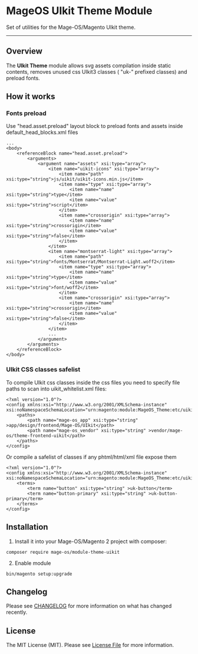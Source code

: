 # MageOS UIkit Theme Module

Set of utilities for the Mage-OS/Magento UIkit theme.

---

## Overview

The **UIkit Theme** module allows svg assets compilation inside static contents, removes unused css UIkit3 classes ( "uk-" prefixed classes) and preload fonts.

## How it works

### Fonts preload

Use "head.asset.preload" layout block to preload fonts and assets inside default_head_blocks.xml files
```
...
<body>
    <referenceBlock name="head.asset.preload">
        <arguments>
            <argument name="assets" xsi:type="array">
                <item name="uikit-icons" xsi:type="array">
                    <item name="path" xsi:type="string">js/uikit/uikit-icons.min.js</item>
                    <item name="type" xsi:type="array">
                        <item name="name" xsi:type="string">type</item>
                        <item name="value" xsi:type="string">script</item>
                    </item>
                    <item name="crossorigin" xsi:type="array">
                        <item name="name" xsi:type="string">crossorigin</item>
                        <item name="value" xsi:type="string">false</item>
                    </item>
                </item>
                <item name="montserrat-light" xsi:type="array">
                    <item name="path" xsi:type="string">fonts/Montserrat/Montserrat-Light.woff2</item>
                    <item name="type" xsi:type="array">
                        <item name="name" xsi:type="string">type</item>
                        <item name="value" xsi:type="string">font/woff2</item>
                    </item>
                    <item name="crossorigin" xsi:type="array">
                        <item name="name" xsi:type="string">crossorigin</item>
                        <item name="value" xsi:type="string">false</item>
                    </item>
                </item>
                ...
            </argument>
        </arguments>
    </referenceBlock>
</body>
```

### UIkit CSS classes safelist

To compile UIkit css classes inside the css files you need to specify file paths to scan into uikit_whitelist.xml files:
```
<?xml version="1.0"?>
<config xmlns:xsi="http://www.w3.org/2001/XMLSchema-instance" xsi:noNamespaceSchemaLocation="urn:magento:module:MageOS_Theme:etc/uikit_whitelist.xsd">
    <paths>
        <path name="mage-os_app" xsi:type="string" >app/design/frontend/Mage-OS/UIkit</path>
        <path name="mage-os_vendor" xsi:type="string" >vendor/mage-os/theme-frontend-uikit</path>
    </paths>
</config>
```
Or compile a safelist of classes if any phtml/html/xml file expose them
```
<?xml version="1.0"?>
<config xmlns:xsi="http://www.w3.org/2001/XMLSchema-instance" xsi:noNamespaceSchemaLocation="urn:magento:module:MageOS_Theme:etc/uikit_whitelist.xsd">
    <terms>
        <term name="button" xsi:type="string" >uk-button</term>
        <term name="button-primary" xsi:type="string" >uk-button-primary</term>
    </terms>
</config>
```

## Installation

1. Install it into your Mage-OS/Magento 2 project with composer:
```
composer require mage-os/module-theme-uikit
```

2. Enable module
```
bin/magento setup:upgrade
```

## Changelog

Please see [CHANGELOG](CHANGELOG.md) for more information on what has changed recently.


## License

The MIT License (MIT). Please see [License File](LICENSE) for more information.
